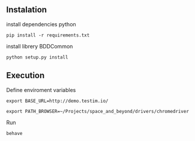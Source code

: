 ## Instalation

install dependencies python

```
pip install -r requirements.txt
```

install librery BDDCommon 

```
python setup.py install
```

## Execution

Define enviroment variables

```
export BASE_URL=http://demo.testim.io/

export PATH_BROWSER=~/Projects/space_and_beyond/drivers/chromedriver 
```

Run
```
behave
```